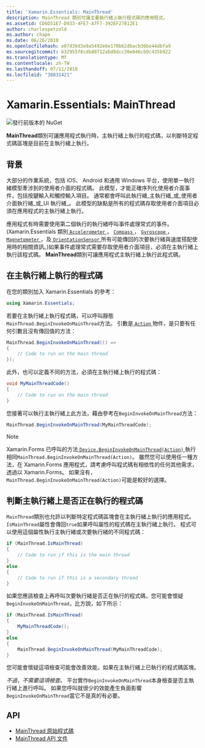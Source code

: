 ```yaml
---
title: 'Xamarin.Essentials: MainThread'
description: MainThread 類別可讓主要執行緒上執行程式碼的應用程式。
ms.assetid: CD6D51E7-D933-4FE7-A7F7-392EF27812E1
author: charlespetzold
ms.author: chape
ms.date: 06/26/2018
ms.openlocfilehash: e07d36d3e9a5492e6e170b62dbacb36be44dbfa9
ms.sourcegitcommit: 632955f8cdb80712abd8dcc30e046cb9c435b922
ms.translationtype: MT
ms.contentlocale: zh-TW
ms.lasthandoff: 07/11/2018
ms.locfileid: "38831421"
---
```

# <a name="xamarinessentials-mainthread"></a>Xamarin.Essentials: MainThread

![發行前版本的 NuGet](~/media/shared/pre-release.png)

**MainThread**類別可讓應用程式執行時，主執行緒上執行的程式碼，以判斷特定程式碼區塊是目前在主執行緒上執行。

## <a name="background"></a>背景

大部分的作業系統，包括 iOS、 Android 和通用 Windows 平台，使用單一執行緒模型牽涉到的使用者介面的程式碼。 此模型，才能正確序列化使用者介面事件，包括按鍵輸入和觸控輸入項目。 通常都會呼叫此執行緒_主執行緒_或_使用者介面執行緒_或_UI 執行緒_。 此模型的缺點是所有的程式碼存取使用者介面項目必須在應用程式的主執行緒上執行。 

應用程式有時需要使用第二個執行的執行緒呼叫事件處理常式的事件。 (Xamarin.Essentials 類別[ `Accelerometer` ](accelerometer.md)， [ `Compass` ](compass.md)， [ `Gyroscope` ](gyroscope.md)， [ `Magnetometer` ](magnetometer.md)，及[ `OrientationSensor` ](orientation-sensor.md)所有可能傳回的次要執行緒與速度搭配使用時的相關資訊。)如果事件處理常式需要存取使用者介面項目，必須在主執行緒上執行該程式碼。 **MainThread**類別可讓應用程式主執行緒上執行此程式碼。

## <a name="running-code-on-the-main-thread"></a>在主執行緒上執行的程式碼

在您的類別加入 Xamarin.Essentials 的參考：

```csharp
using Xamarin.Essentials;
```

若要在主執行緒上執行程式碼，可以呼叫靜態`MainThread.BeginInvokeOnMainThread`方法。 引數是[ `Action` ](xref:System.Action)物件，是只要有任何引數且沒有傳回值的方法：

```csharp
MainThread.BeginInvokeOnMainThread(() =>
{
    // Code to run on the main thread
});
```

此外，也可以定義不同的方法，必須在主執行緒上執行的程式碼：

```csharp
void MyMainThreadCode()
{
    // Code to run on the main thread
}
```

您接著可以執行主執行緒上此方法，藉由參考在`BeginInvokeOnMainThread`方法：

```csharp
MainThread.BeginInvokeOnMainThread(MyMainThreadCode);
```

> [!NOTE]
> Xamarin.Forms 已呼叫的方法[ `Device.BeginInvokeOnMainThread(Action)` ](https://docs.microsoft.com/dotnet/api/xamarin.forms.device.begininvokeonmainthread)執行相同`MainThread.BeginInvokeOnMainThread(Action)`。 雖然您可以使用任一種方法，在 Xamarin.Forms 應用程式，請考慮呼叫程式碼有相依性的任何其他需求，透過以 Xamarin.Forms。 如果沒有，`MainThread.BeginInvokeOnMainThread(Action)`可能是較好的選擇。

## <a name="determining-if-code-is-running-on-the-main-thread"></a>判斷主執行緒上是否正在執行的程式碼

`MainThread`類別也允許以判斷特定程式碼區塊會在主執行緒上執行的應用程式。 `IsMainThread`屬性會傳回`true`如果呼叫屬性的程式碼在主執行緒上執行。 程式可以使用這個屬性執行主執行緒或次要執行緒的不同程式碼：

```csharp
if (MainThread.IsMainThread)
{
    // Code to run if this is the main thread
}
else
{
    // Code to run if this is a secondary thread
}
```

如果您應該檢查上再呼叫次要執行緒是否正在執行的程式碼，您可能會懷疑`BeginInvokeOnMainThread`，比方說，如下所示：

```csharp
if (MainThread.IsMainThread)
{
    MyMainThreadCode();
}
else
{
    MainThread.BeginInvokeOnMainThread(MyMainThreadCode);
}
```

您可能會懷疑這項檢查可能會改善效能，如果在主執行緒上已執行的程式碼區塊。

_不過，不需要這項檢查。_ 平台實作`BeginInvokeOnMainThread`本身檢查是否主執行緒上進行呼叫。 如果您呼叫就很少的效能產生負面影響`BeginInvokeOnMainThread`當它不是真的有必要。

## <a name="api"></a>API

- [MainThread 原始程式碼](https://github.com/xamarin/Essentials/tree/master/Xamarin.Essentials/MainThread)
- [MainThread API 文件](xref:Xamarin.Essentials.MainThread)
